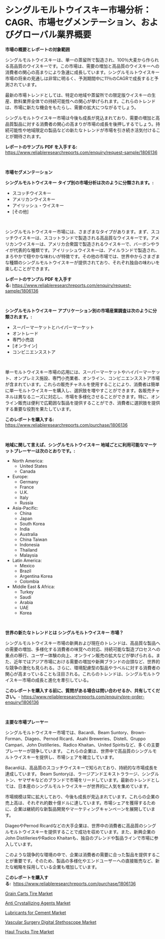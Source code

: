 <p><h1>シングルモルトウイスキー市場分析：CAGR、市場セグメンテーション、およびグローバル業界概要</h1></p><p><strong>市場の概要とレポートの対象範囲</strong></p>
<p><p>シングルモルトウイスキーは、単一の蒸留所で製造され、100％大麦から作られる高品質のウイスキーです。この市場は、需要の増加と高品質のウイスキーへの消費者の関心の高まりにより急速に成長しています。シングルモルトウイスキー市場の将来の見通しは非常に明るく、予測期間中に11％のCAGRで成長すると予測されています。</p><p>最新の市場トレンドとしては、特定の地域や蒸留所での限定版ウイスキーの生産、飲料業界全体での持続可能性への関心が挙げられます。これらのトレンドは、市場に新たな機会をもたらし、需要の拡大につながるでしょう。</p><p>シングルモルトウイスキー市場は今後も成長が見込まれており、需要の増加と高品質製品に対する消費者の関心の高まりが市場の成長を後押しするでしょう。持続可能性や地域限定の製品などの新たなトレンドが市場を引き続き活気付けることが期待されます。</p></p>
<p><strong>レポートのサンプル PDF を入手する:</strong> <a href="https://www.reliableresearchreports.com/enquiry/request-sample/1806136">https://www.reliableresearchreports.com/enquiry/request-sample/1806136</a></p>
<p>&nbsp;</p>
<p><strong>市場セグメンテーション</strong></p>
<p><strong>シングルモルトウイスキー タイプ別の市場分析は次のように分類されます。:</strong></p>
<p><ul><li>スコッチウイスキー</li><li>アメリカンウイスキー</li><li>アイリッシュ・ウイスキー</li><li>[その他]</li></ul></p>
<p>&nbsp;</p>
<p><p>シングルモルトウイスキー市場には、さまざまなタイプがあります。まず、スコッチウイスキーは、スコットランドで製造される高品質なウイスキーです。アメリカンウイスキーは、アメリカ合衆国で製造されるウイスキーで、バーボンやライが代表的な種類です。アイリッシュウイスキーは、アイルランドで製造され、まろやかで穏やかな味わいが特徴です。その他の市場では、世界中からさまざまな種類のシングルモルトウイスキーが提供されており、それぞれ独自の味わいを楽しむことができます。</p></p>
<p><strong>レポートのサンプル PDF を入手する:</strong>&nbsp;<a href="https://www.reliableresearchreports.com/enquiry/request-sample/1806136">https://www.reliableresearchreports.com/enquiry/request-sample/1806136</a></p>
<p>&nbsp;</p>
<p><strong> シングルモルトウイスキー アプリケーション別の市場産業調査は次のように分類されます。:</strong></p>
<p><ul><li>スーパーマーケットとハイパーマーケット</li><li>オントレード</li><li>専門小売店</li><li>[オンライン]</li><li>コンビニエンスストア</li></ul></p>
<p>&nbsp;</p>
<p><p>単一モルトウイスキー市場の応用には、スーパーマーケットやハイパーマーケット、オンプレミス施設、専門小売業者、オンライン、コンビニエンスストア市場が含まれています。これらの販売チャネルを使用することにより、消費者は簡単に単一モルトウイスキーを購入し、選択肢を増やすことができます。各販売チャネルは異なるニーズに対応し、市場を多様化させることができます。特に、オンライン販売は便利で広範囲な製品を提供することができ、消費者に選択肢を提供する重要な役割を果たしています。</p></p>
<p><strong>このレポートを購入する:</strong>&nbsp; <a href="https://www.reliableresearchreports.com/purchase/1806136">https://www.reliableresearchreports.com/purchase/1806136</a></p>
<p>&nbsp;</p>
<p><strong>地域に関して言えば、シングルモルトウイスキー 地域ごとに利用可能なマーケットプレーヤーは次のとおりです。:</strong></p>
<p><ul>
    <li>
        North America:
        <ul>
            <li>United States</li>
            <li>Canada</li>
        </ul>
    </li>
    <li>
        Europe:
        <ul>
            <li>Germany</li>
            <li>France</li>
            <li>U.K.</li>
            <li>Italy</li>
            <li>Russia</li>
        </ul>
    </li>
    <li>
        Asia-Pacific:
        <ul>
            <li>China</li>
            <li>Japan</li>
            <li>South Korea</li>
            <li>India</li>
            <li>Australia</li>
            <li>China Taiwan</li>
            <li>Indonesia</li>
            <li>Thailand</li>
            <li>Malaysia</li>
        </ul>
    </li>
    <li>
        Latin America:
        <ul>
            <li>Mexico</li>
            <li>Brazil</li>
            <li>Argentina Korea</li>
            <li>Colombia</li>
        </ul>
    </li>
    <li>
        Middle East & Africa:
        <ul>
            <li>Turkey</li>
            <li>Saudi</li>
            <li>Arabia</li>
            <li>UAE</li>
            <li>Korea</li>
        </ul>
    </li>
    </ul></p>
<p>&nbsp;</p>
<p><strong>世界の新たなトレンドとは シングルモルトウイスキー 市場？</strong></p>
<p><p>シングルモルトウイスキー市場の新興および現在のトレンドは、高品質な製品への需要の増加、多様化する消費者の味覚への対応、持続可能な製造プロセスへの重点の移行、ユーザー体験の向上、オンライン販売の拡大などが挙げられる。また、近年ではアジア市場における需要の増加や新興ブランドの台頭など、世界的な競争の激化も見られる。さらに、環境配慮型の製品やラベルに対する消費者の関心が高まっていることも注目される。これらのトレンドは、シングルモルトウイスキー市場の成長と進化を牽引している。</p></p>
<p><strong>このレポートを購入する前に、質問がある場合は問い合わせるか、共有してください。</strong>- <a href="https://www.reliableresearchreports.com/enquiry/pre-order-enquiry/1806136">https://www.reliableresearchreports.com/enquiry/pre-order-enquiry/1806136</a></p>
<p>&nbsp;</p>
<p><strong>主要な市場プレーヤー</strong></p>
<p><p>シングルモルトウイスキー市場では、Bacardi、Beam Suntory、Brown-Forman、Diageo、Pernod Ricard、Asahi Breweries、Distell、Gruppo Campari、John Distilleries、Radico Khaitan、United Spiritsなど、多くの主要プレーヤーが競争しています。 これらの企業は、世界中で高品質のシングルモルトウイスキーを提供し、市場シェアを確立しています。</p><p>Bacardiは、高品質のスコッチウイスキーで知られており、持続的な市場成長を達成しています。 Beam Suntoryは、ラージアンドエキストララージ、シングルトン、ヤマザキなどのブランドで市場をリードしています。最新のトレンドとしては、日本産のシングルモルトウイスキーが世界的に人気を集めています。</p><p>市場規模は常に拡大しており、今後も成長が見込まれています。これらの企業の売上高は、それぞれ約数十億ドルに達しています。市場シェアを獲得するために、企業は継続的な新製品開発やマーケティングキャンペーンを展開しています。</p><p>DiageoやPernod Ricardなどの大手企業は、世界中の消費者に高品質のシングルモルトウイスキーを提供することで成功を収めています。また、新興企業のJohn DistilleriesやRadico Khaitanも、独自のブレンドや製品ラインで市場に参入しています。</p><p>このような競争的な環境の中で、企業は消費者の需要に合った製品を提供することが重要です。そのため、製品の多様化やエンドユーザーへの直接販売など、新たな戦略を採用している企業も増加しています。</p></p>
<p><strong>このレポートを購入する:</strong>&nbsp;&nbsp;<a href="https://www.reliableresearchreports.com/purchase/1806136">https://www.reliableresearchreports.com/purchase/1806136</a></p>
<p><p><a href="https://view.publitas.com/reportprime-1/grain-carts-tire-market-share-market-new-trends-analysis-report-by-type-by-application-by-end-use-by-region-and-segment-forecasts-2024-2031/">Grain Carts Tire Market</a></p><p><a href="https://artistic-helicopter-ca9.notion.site/Anti-Crystallizing-Agents-Market-Size-Growth-and-Forecast-from-2024-2031-231080e3bc8c4fadad10954e11ae8ec1">Anti Crystallizing Agents Market</a></p><p><a href="https://valiant-lunge-8fe.notion.site/Lubricants-for-Cement-Market-A-Comprehensive-Report-of-its-Market-Share-Growth-Trends-2024-2031-ddc976217adc4e0a800e7b3f7f4d8ff5">Lubricants for Cement Market</a></p><p><a href="https://github.com/gulaimolin/Market-Research-Report-List-3/blob/main/vascular-surgery-digital-stethoscope-market.md">Vascular Surgery Digital Stethoscope Market</a></p><p><a href="https://view.publitas.com/reportprime-1/haul-trucks-tire-market-insights-market-players-and-forecast-till-2031/">Haul Trucks Tire Market</a></p></p>